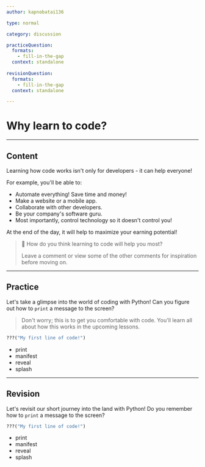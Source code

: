 ```yaml
---
author: kapnobatai136

type: normal

category: discussion

practiceQuestion:
  formats:
    - fill-in-the-gap
  context: standalone
  
revisionQuestion:
  formats:
    - fill-in-the-gap
  context: standalone

---
```


# Why learn to code?

---
## Content

Learning how code works isn't only for developers - it can help everyone! 

For example, you'll be able to:
- Automate everything! Save time and money!
- Make a website or a mobile app.
- Collaborate with other developers.
- Be your company's software guru.
- Most importantly, control technology so it doesn't control you!

At the end of the day, it will help to maximize your earning potential!

> 💬 How do you think learning to code will help you most?
>
> Leave a comment or view some of the other comments for inspiration before moving on.

---
## Practice

Let's take a glimpse into the world of coding with Python! Can you figure out how to `print` a message to the screen? 

> Don't worry; this is to get you comfortable with code. 
> You'll learn all about how this works in the upcoming lessons.

```python
???("My first line of code!")
```

- print
- manifest
- reveal
- splash

---
## Revision

Let's revisit our short journey into the land with Python! Do you remember how to `print` a message to the screen? 

```python
???("My first line of code!")
```

- print
- manifest
- reveal
- splash
